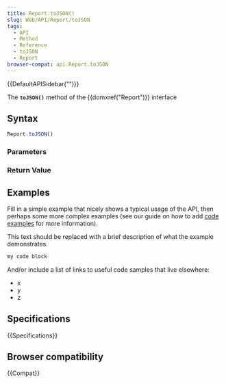 ```yaml
---
title: Report.toJSON()
slug: Web/API/Report/toJSON
tags:
  - API
  - Method
  - Reference
  - toJSON
  - Report
browser-compat: api.Report.toJSON
---
```

{{DefaultAPISidebar("")}}

The **`toJSON()`** method of the {{domxref("Report")}} interface 

## Syntax

```js
Report.toJSON()
```

### Parameters



### Return Value



## Examples

Fill in a simple example that nicely shows a typical usage of the API, then perhaps some more complex examples (see our guide on how to add [code examples](/en-US/docs/MDN/Contribute/Structures/Code_examples) for more information).

This text should be replaced with a brief description of what the example demonstrates.

```js
my code block
```

And/or include a list of links to useful code samples that live elsewhere:

*   x
*   y
*   z

## Specifications

{{Specifications}}

## Browser compatibility

{{Compat}}

